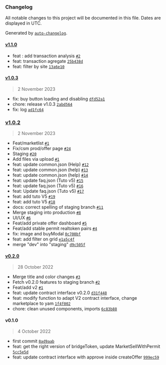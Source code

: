 ### Changelog

All notable changes to this project will be documented in this file. Dates are displayed in UTC.

Generated by [`auto-changelog`](https://github.com/CookPete/auto-changelog).

#### [v1.1.0](https://github.com/cyrillecsm/realtoken-yam-interface/compare/v1.0.3...v1.1.0)

- feat : add transaction analysis [`#2`](https://github.com/cyrillecsm/realtoken-yam-interface/pull/2)
- feat: transaction agregate [`25b438d`](https://github.com/cyrillecsm/realtoken-yam-interface/commit/25b438dc566c4e8be018e2319a7940eb60b88d6f)
- feat: filter by site [`13a6e10`](https://github.com/cyrillecsm/realtoken-yam-interface/commit/13a6e1054f290c6c9be5b12f7c02d1f7c3c82437)

#### [v1.0.3](https://github.com/cyrillecsm/realtoken-yam-interface/compare/v1.0.2...v1.0.3)

> 2 November 2023

- fix: buy button loading and disabling [`dfd52a1`](https://github.com/cyrillecsm/realtoken-yam-interface/commit/dfd52a1209d55f92938cf9b2121d6046100f9d9f)
- chore: release v1.0.3 [`2abd564`](https://github.com/cyrillecsm/realtoken-yam-interface/commit/2abd564bf1a5cbd03ae06fc280ad51494f6a0316)
- fix: log [`ad1fc64`](https://github.com/cyrillecsm/realtoken-yam-interface/commit/ad1fc645f7b04b5ac5d771617ea9ed48eee5c457)

### [v1.0.2](https://github.com/cyrillecsm/realtoken-yam-interface/compare/v0.2.0...v1.0.2)

> 2 November 2023

- Feat/marketlist [`#1`](https://github.com/cyrillecsm/realtoken-yam-interface/pull/1)
- Fix/csm prod/offer page [`#24`](https://github.com/cyrillecsm/realtoken-yam-interface/pull/24)
- Staging [`#20`](https://github.com/cyrillecsm/realtoken-yam-interface/pull/20)
- Add files via upload [`#1`](https://github.com/cyrillecsm/realtoken-yam-interface/pull/1)
- feat: update common.json (Help) [`#12`](https://github.com/cyrillecsm/realtoken-yam-interface/pull/12)
- feat: update common.json (help) [`#13`](https://github.com/cyrillecsm/realtoken-yam-interface/pull/13)
- feat: update common.json (help) [`#14`](https://github.com/cyrillecsm/realtoken-yam-interface/pull/14)
- feat: update faq.json (Tuto v5) [`#15`](https://github.com/cyrillecsm/realtoken-yam-interface/pull/15)
- feat: update faq.json (Tuto v5) [`#16`](https://github.com/cyrillecsm/realtoken-yam-interface/pull/16)
- feat: Update faq.json (Tuto v5) [`#17`](https://github.com/cyrillecsm/realtoken-yam-interface/pull/17)
- feat: add tuto V5 [`#19`](https://github.com/cyrillecsm/realtoken-yam-interface/pull/19)
- feat: add tuto V5 [`#18`](https://github.com/cyrillecsm/realtoken-yam-interface/pull/18)
- docs: correct spelling of staging branch [`#11`](https://github.com/cyrillecsm/realtoken-yam-interface/pull/11)
- Merge staging into production [`#8`](https://github.com/cyrillecsm/realtoken-yam-interface/pull/8)
- UI/UX [`#6`](https://github.com/cyrillecsm/realtoken-yam-interface/pull/6)
- Feat/add private offer dashboard [`#5`](https://github.com/cyrillecsm/realtoken-yam-interface/pull/5)
- Feat/add stable permit realtoken pairs [`#4`](https://github.com/cyrillecsm/realtoken-yam-interface/pull/4)
- fix: image and buyModal [`0c700bf`](https://github.com/cyrillecsm/realtoken-yam-interface/commit/0c700bf8b01440ae9ff3946d32a7297fb884154c)
- feat: add filter on grid [`e1a5c4f`](https://github.com/cyrillecsm/realtoken-yam-interface/commit/e1a5c4f5193b814d04db1382761ec9eb508e7607)
- merge "dev" into "staging" [`d9c505f`](https://github.com/cyrillecsm/realtoken-yam-interface/commit/d9c505f2775cdaaf5aacddf10ed873b730eca4b6)

#### [v0.2.0](https://github.com/cyrillecsm/realtoken-yam-interface/compare/v0.1.0...v0.2.0)

> 28 October 2022

- Merge title and color changes  [`#3`](https://github.com/cyrillecsm/realtoken-yam-interface/pull/3)
- Fetch v0.2.0 features to staging branch [`#2`](https://github.com/cyrillecsm/realtoken-yam-interface/pull/2)
- Feat/add v2 [`#1`](https://github.com/cyrillecsm/realtoken-yam-interface/pull/1)
- feat: update contract interface v0.2.0 [`d31f448`](https://github.com/cyrillecsm/realtoken-yam-interface/commit/d31f4488ea6dd24728816d82d0a41ac926b4a616)
- feat: modify function to adapt V2 contract interface, change marketplace to yam [`1f4f002`](https://github.com/cyrillecsm/realtoken-yam-interface/commit/1f4f00269a6538d2368613fcbbbe84bb735f2334)
- chore: clean unused components, imports [`6c83b88`](https://github.com/cyrillecsm/realtoken-yam-interface/commit/6c83b8896ddc9ce7a6d1ee9ad4583fae6b14b407)

#### v0.1.0

> 4 October 2022

- first commit [`8ad9aab`](https://github.com/cyrillecsm/realtoken-yam-interface/commit/8ad9aab45e76c2bc07bc43156bab6e9e7a46fc4d)
- feat: get the right version of bridgeToken, update MarketSellWithPermit [`5cc5e5d`](https://github.com/cyrillecsm/realtoken-yam-interface/commit/5cc5e5daa7cb33bece3e43e71588b59b2ba244d5)
- feat: update contract interface with approve inside createOffer [`999ec59`](https://github.com/cyrillecsm/realtoken-yam-interface/commit/999ec59882338a8500d919a3ae542dc55d411a1d)
